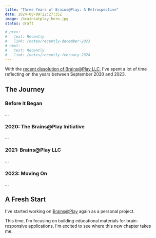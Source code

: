 ```yaml
---
title: "Three Years of Brains@Play: A Retrospective"
date: 2024-08-09T22:27:35Z
image: /brainsatplay-hero.jpg
status: draft

# prev:
#   text: Recently
#   link: /notes/recently-december-2023
# next:
#   text: Recently
#   link: /notes/recently-february-2024
---
```


With the [recent dissolution of Brains@Play LLC](https://github.com/brainsatplay), I've spent a lot of time reflecting on the years between September 2020 and 2023.

## The Journey
### Before It Began
...

### 2020: The Brains@Play Initiative
...

### 2021: Brains@Play LLC
...

### 2023: Moving On  
...

## A Fresh Start
I've started working on [Brains@Play](https://brainsatplay.com) again as a personal project. 

This time, I'm focusing on building educational materials for brain-responsive applications. I'm excited to see where this new chapter takes me.